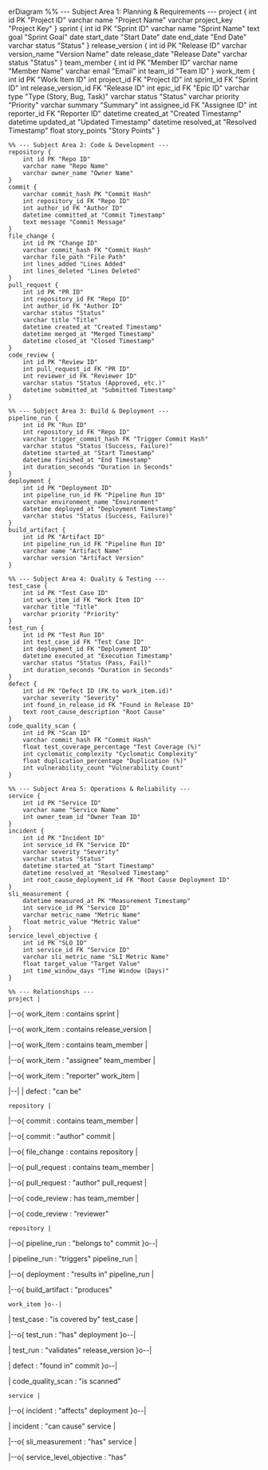 erDiagram
    %% --- Subject Area 1: Planning & Requirements ---
    project {
        int id PK "Project ID"
        varchar name "Project Name"
        varchar project_key "Project Key"
    }
    sprint {
        int id PK "Sprint ID"
        varchar name "Sprint Name"
        text goal "Sprint Goal"
        date start_date "Start Date"
        date end_date "End Date"
        varchar status "Status"
    }
    release_version {
        int id PK "Release ID"
        varchar version_name "Version Name"
        date release_date "Release Date"
        varchar status "Status"
    }
    team_member {
        int id PK "Member ID"
        varchar name "Member Name"
        varchar email "Email"
        int team_id "Team ID"
    }
    work_item {
        int id PK "Work Item ID"
        int project_id FK "Project ID"
        int sprint_id FK "Sprint ID"
        int release_version_id FK "Release ID"
        int epic_id FK "Epic ID"
        varchar type "Type (Story, Bug, Task)"
        varchar status "Status"
        varchar priority "Priority"
        varchar summary "Summary"
        int assignee_id FK "Assignee ID"
        int reporter_id FK "Reporter ID"
        datetime created_at "Created Timestamp"
        datetime updated_at "Updated Timestamp"
        datetime resolved_at "Resolved Timestamp"
        float story_points "Story Points"
    }

    %% --- Subject Area 2: Code & Development ---
    repository {
        int id PK "Repo ID"
        varchar name "Repo Name"
        varchar owner_name "Owner Name"
    }
    commit {
        varchar commit_hash PK "Commit Hash"
        int repository_id FK "Repo ID"
        int author_id FK "Author ID"
        datetime committed_at "Commit Timestamp"
        text message "Commit Message"
    }
    file_change {
        int id PK "Change ID"
        varchar commit_hash FK "Commit Hash"
        varchar file_path "File Path"
        int lines_added "Lines Added"
        int lines_deleted "Lines Deleted"
    }
    pull_request {
        int id PK "PR ID"
        int repository_id FK "Repo ID"
        int author_id FK "Author ID"
        varchar status "Status"
        varchar title "Title"
        datetime created_at "Created Timestamp"
        datetime merged_at "Merged Timestamp"
        datetime closed_at "Closed Timestamp"
    }
    code_review {
        int id PK "Review ID"
        int pull_request_id FK "PR ID"
        int reviewer_id FK "Reviewer ID"
        varchar status "Status (Approved, etc.)"
        datetime submitted_at "Submitted Timestamp"
    }

    %% --- Subject Area 3: Build & Deployment ---
    pipeline_run {
        int id PK "Run ID"
        int repository_id FK "Repo ID"
        varchar trigger_commit_hash FK "Trigger Commit Hash"
        varchar status "Status (Success, Failure)"
        datetime started_at "Start Timestamp"
        datetime finished_at "End Timestamp"
        int duration_seconds "Duration in Seconds"
    }
    deployment {
        int id PK "Deployment ID"
        int pipeline_run_id FK "Pipeline Run ID"
        varchar environment_name "Environment"
        datetime deployed_at "Deployment Timestamp"
        varchar status "Status (Success, Failure)"
    }
    build_artifact {
        int id PK "Artifact ID"
        int pipeline_run_id FK "Pipeline Run ID"
        varchar name "Artifact Name"
        varchar version "Artifact Version"
    }

    %% --- Subject Area 4: Quality & Testing ---
    test_case {
        int id PK "Test Case ID"
        int work_item_id FK "Work Item ID"
        varchar title "Title"
        varchar priority "Priority"
    }
    test_run {
        int id PK "Test Run ID"
        int test_case_id FK "Test Case ID"
        int deployment_id FK "Deployment ID"
        datetime executed_at "Execution Timestamp"
        varchar status "Status (Pass, Fail)"
        int duration_seconds "Duration in Seconds"
    }
    defect {
        int id PK "Defect ID (FK to work_item.id)"
        varchar severity "Severity"
        int found_in_release_id FK "Found in Release ID"
        text root_cause_description "Root Cause"
    }
    code_quality_scan {
        int id PK "Scan ID"
        varchar commit_hash FK "Commit Hash"
        float test_coverage_percentage "Test Coverage (%)"
        int cyclomatic_complexity "Cyclomatic Complexity"
        float duplication_percentage "Duplication (%)"
        int vulnerability_count "Vulnerability Count"
    }

    %% --- Subject Area 5: Operations & Reliability ---
    service {
        int id PK "Service ID"
        varchar name "Service Name"
        int owner_team_id "Owner Team ID"
    }
    incident {
        int id PK "Incident ID"
        int service_id FK "Service ID"
        varchar severity "Severity"
        varchar status "Status"
        datetime started_at "Start Timestamp"
        datetime resolved_at "Resolved Timestamp"
        int root_cause_deployment_id FK "Root Cause Deployment ID"
    }
    sli_measurement {
        datetime measured_at PK "Measurement Timestamp"
        int service_id PK "Service ID"
        varchar metric_name "Metric Name"
        float metric_value "Metric Value"
    }
    service_level_objective {
        int id PK "SLO ID"
        int service_id FK "Service ID"
        varchar sli_metric_name "SLI Metric Name"
        float target_value "Target Value"
        int time_window_days "Time Window (Days)"
    }

    %% --- Relationships ---
    project |

|--o{ work_item : contains
    sprint |

|--o{ work_item : contains
    release_version |

|--o{ work_item : contains
    team_member |

|--o{ work_item : "assignee"
    team_member |

|--o{ work_item : "reporter"
    work_item |

|--|
| defect : "can be"

    repository |

|--o{ commit : contains
    team_member |

|--o{ commit : "author"
    commit |

|--o{ file_change : contains
    repository |

|--o{ pull_request : contains
    team_member |

|--o{ pull_request : "author"
    pull_request |

|--o{ code_review : has
    team_member |

|--o{ code_review : "reviewer"

    repository |

|--o{ pipeline_run : "belongs to"
    commit }o--|

| pipeline_run : "triggers"
    pipeline_run |

|--o{ deployment : "results in"
    pipeline_run |

|--o{ build_artifact : "produces"

    work_item }o--|

| test_case : "is covered by"
    test_case |

|--o{ test_run : "has"
    deployment }o--|

| test_run : "validates"
    release_version }o--|

| defect : "found in"
    commit }o--|

| code_quality_scan : "is scanned"

    service |

|--o{ incident : "affects"
    deployment }o--|

| incident : "can cause"
    service |

|--o{ sli_measurement : "has"
    service |

|--o{ service_level_objective : "has"


